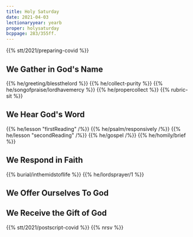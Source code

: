 ```yaml
---
title: Holy Saturday
date: 2021-04-03
lectionaryyear: yearb
proper: holysaturday
bcppage: 283/355ff.
---
```

{{% stt/2021/preparing-covid %}}

## We Gather in God's Name
{{% he/greeting/blessthelord %}}
{{% he/collect-purity %}}
{{% he/songofpraise/lordhavemercy %}}
{{% he/propercollect %}}
{{% rubric-sit %}}

## We Hear God's Word
{{% he/lesson "firstReading" /%}}
{{% he/psalm/responsively /%}}
{{% he/lesson "secondReading" /%}}
{{% he/gospel /%}}
{{% he/homily/brief %}}

## We Respond in Faith
{{% burial/inthemidstoflife %}}
{{% he/lordsprayer/1 %}}

## We Offer Ourselves To God

## We Receive the Gift of God
{{% stt/2021/postscript-covid %}}
{{% nrsv %}}
